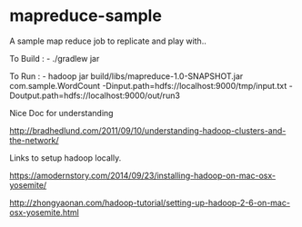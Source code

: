 # mapreduce-sample
A sample map reduce job to replicate and play with..

To Build : -  ./gradlew jar

To Run : - hadoop jar build/libs/mapreduce-1.0-SNAPSHOT.jar com.sample.WordCount -Dinput.path=hdfs://localhost:9000/tmp/input.txt -Doutput.path=hdfs://localhost:9000/out/run3


Nice Doc for understanding

http://bradhedlund.com/2011/09/10/understanding-hadoop-clusters-and-the-network/


Links to setup hadoop locally.

https://amodernstory.com/2014/09/23/installing-hadoop-on-mac-osx-yosemite/

http://zhongyaonan.com/hadoop-tutorial/setting-up-hadoop-2-6-on-mac-osx-yosemite.html


